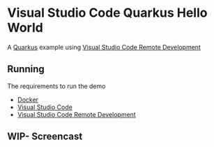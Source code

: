 # Visual Studio Code Quarkus Hello World

A [Quarkus](https://quarkus.io) example using [Visual Studio Code Remote Development](https://code.visualstudio.com/docs/remote/remote-overview)

## Running

The requirements to run the demo

* [Docker](https://www.docker.com/get-started)
* [Visual Studio Code](https://code.visualstudio.com/)
* [Visual Studio Code Remote Development](https://code.visualstudio.com/docs/remote/remote-overview)

## WIP- Screencast

